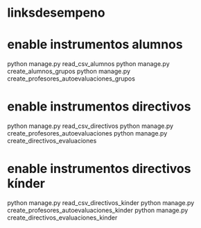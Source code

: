# linksdesempeno

# enable instrumentos alumnos
python manage.py read_csv_alumnos
python manage.py create_alumnos_grupos
python manage.py create_profesores_autoevaluaciones_grupos

# enable instrumentos directivos
python manage.py read_csv_directivos
python manage.py create_profesores_autoevaluaciones
python manage.py create_directivos_evaluaciones

# enable instrumentos directivos kínder
python manage.py read_csv_directivos_kinder
python manage.py create_profesores_autoevaluaciones_kinder
python manage.py create_directivos_evaluaciones_kinder